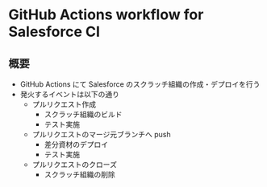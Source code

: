 # GitHub Actions workflow for Salesforce CI

## 概要

- GitHub Actions にて Salesforce のスクラッチ組織の作成・デプロイを行う
- 発火するイベントは以下の通り
  - プルリクエスト作成
    - スクラッチ組織のビルド
    - テスト実施
  - プルリクエストのマージ元ブランチへ push
    - 差分資材のデプロイ
    - テスト実施
  - プルリクエストのクローズ
    - スクラッチ組織の削除
